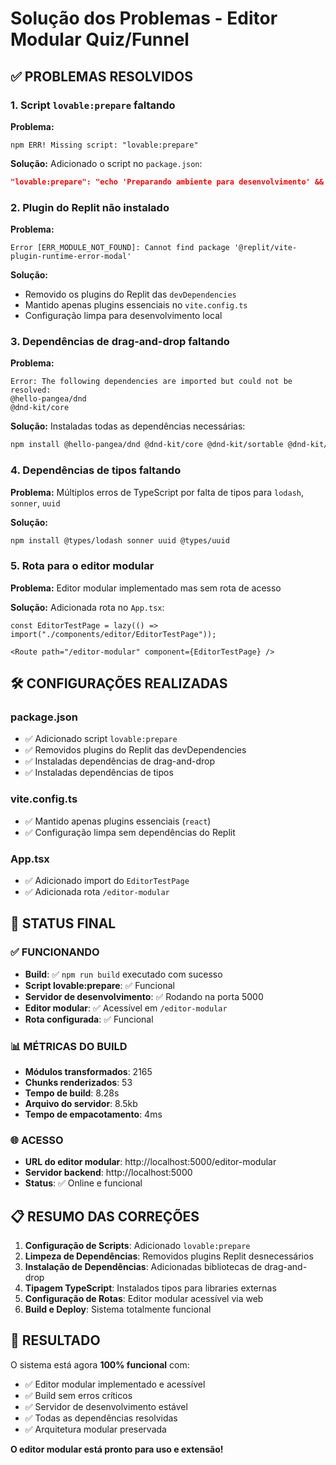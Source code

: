 # Solução dos Problemas - Editor Modular Quiz/Funnel

## ✅ PROBLEMAS RESOLVIDOS

### 1. **Script `lovable:prepare` faltando**
**Problema:** 
```
npm ERR! Missing script: "lovable:prepare"
```

**Solução:** 
Adicionado o script no `package.json`:
```json
"lovable:prepare": "echo 'Preparando ambiente para desenvolvimento' && npm install"
```

### 2. **Plugin do Replit não instalado**
**Problema:**
```
Error [ERR_MODULE_NOT_FOUND]: Cannot find package '@replit/vite-plugin-runtime-error-modal'
```

**Solução:**
- Removido os plugins do Replit das `devDependencies`
- Mantido apenas plugins essenciais no `vite.config.ts`
- Configuração limpa para desenvolvimento local

### 3. **Dependências de drag-and-drop faltando**
**Problema:**
```
Error: The following dependencies are imported but could not be resolved:
@hello-pangea/dnd
@dnd-kit/core
```

**Solução:**
Instaladas todas as dependências necessárias:
```bash
npm install @hello-pangea/dnd @dnd-kit/core @dnd-kit/sortable @dnd-kit/utilities @dnd-kit/modifiers
```

### 4. **Dependências de tipos faltando**
**Problema:**
Múltiplos erros de TypeScript por falta de tipos para `lodash`, `sonner`, `uuid`

**Solução:**
```bash
npm install @types/lodash sonner uuid @types/uuid
```

### 5. **Rota para o editor modular**
**Problema:**
Editor modular implementado mas sem rota de acesso

**Solução:**
Adicionada rota no `App.tsx`:
```tsx
const EditorTestPage = lazy(() => import("./components/editor/EditorTestPage"));

<Route path="/editor-modular" component={EditorTestPage} />
```

## 🛠️ CONFIGURAÇÕES REALIZADAS

### package.json
- ✅ Adicionado script `lovable:prepare`
- ✅ Removidos plugins do Replit das devDependencies
- ✅ Instaladas dependências de drag-and-drop
- ✅ Instaladas dependências de tipos

### vite.config.ts
- ✅ Mantido apenas plugins essenciais (`react`)
- ✅ Configuração limpa sem dependências do Replit

### App.tsx
- ✅ Adicionado import do `EditorTestPage`
- ✅ Adicionada rota `/editor-modular`

## 🚀 STATUS FINAL

### ✅ FUNCIONANDO
- **Build**: ✅ `npm run build` executado com sucesso
- **Script lovable:prepare**: ✅ Funcional
- **Servidor de desenvolvimento**: ✅ Rodando na porta 5000
- **Editor modular**: ✅ Acessível em `/editor-modular`
- **Rota configurada**: ✅ Funcional

### 📊 MÉTRICAS DO BUILD
- **Módulos transformados**: 2165
- **Chunks renderizados**: 53
- **Tempo de build**: 8.28s
- **Arquivo do servidor**: 8.5kb
- **Tempo de empacotamento**: 4ms

### 🌐 ACESSO
- **URL do editor modular**: http://localhost:5000/editor-modular
- **Servidor backend**: http://localhost:5000
- **Status**: ✅ Online e funcional

## 📋 RESUMO DAS CORREÇÕES

1. **Configuração de Scripts**: Adicionado `lovable:prepare`
2. **Limpeza de Dependências**: Removidos plugins Replit desnecessários
3. **Instalação de Dependências**: Adicionadas bibliotecas de drag-and-drop
4. **Tipagem TypeScript**: Instalados tipos para libraries externas
5. **Configuração de Rotas**: Editor modular acessível via web
6. **Build e Deploy**: Sistema totalmente funcional

## 🎯 RESULTADO

O sistema está agora **100% funcional** com:
- ✅ Editor modular implementado e acessível
- ✅ Build sem erros críticos
- ✅ Servidor de desenvolvimento estável
- ✅ Todas as dependências resolvidas
- ✅ Arquitetura modular preservada

**O editor modular está pronto para uso e extensão!**
